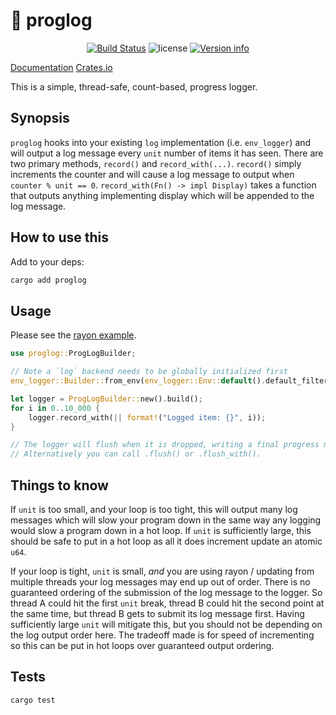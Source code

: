 # 🦫 proglog

<p align="center">
  <a href="https://github.com/sstadick/proglog/actions?query=workflow%3Aci"><img src="https://github.com/sstadick/proglog/workflows/ci/badge.svg" alt="Build Status"></a>
  <img src="https://img.shields.io/crates/l/proglog.svg" alt="license">
  <a href="https://crates.io/crates/proglog"><img src="https://img.shields.io/crates/v/proglog.svg?colorB=319e8c" alt="Version info"></a><br>
</p>

[Documentation](https://docs.rs/proglog)
[Crates.io](https://crates.io/crates/proglog)

This is a simple, thread-safe, count-based, progress logger.

## Synopsis

`proglog` hooks into your existing `log` implementation (i.e. `env_logger`) and will output a log message every `unit` number of items it has seen.
There are two primary methods, `record()` and `record_with(...)`.
`record()` simply increments the counter and will cause a log message to output when `counter % unit == 0`.
`record_with(Fn() -> impl Display)` takes a function that outputs anything implementing display which will be appended to the log message.

## How to use this

Add to your deps:

```bash
cargo add proglog
```

## Usage

Please see the [rayon example](./examples/rayon.rs).

```rust
use proglog::ProgLogBuilder;

// Note a `log` backend needs to be globally initialized first
env_logger::Builder::from_env(env_logger::Env::default().default_filter_or("info")).init();

let logger = ProgLogBuilder::new().build();
for i in 0..10_000 {
    logger.record_with(|| format!("Logged item: {}", i));
}

// The logger will flush when it is dropped, writing a final progress message no mater the count.
// Alternatively you can call .flush() or .flush_with().
```

## Things to know

If `unit` is too small, and your loop is too tight, this will output many log messages which will slow your program down in the same way any logging would slow a program down in a hot loop.
If `unit` is sufficiently large, this should be safe to put in a hot loop as all it does increment update an atomic `u64`.

If your loop is tight, `unit` is small, _and_ you are using rayon / updating from multiple threads your log messages may end up out of order.
There is no guaranteed ordering of the submission of the log message to the logger.
So thread A could hit the first `unit` break, thread B could hit the second point at the same time, but thread B gets to submit its log message first.
Having sufficiently large `unit` will mitigate this, but you should not be depending on the log output order here.
The tradeoff made is for speed of incrementing so this can be put in hot loops over guaranteed output ordering.

## Tests

```bash
cargo test
```
